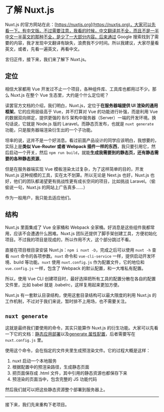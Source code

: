 了解 Nuxt.js
========

Nuxt.js 的官方网站在此：[https://nuxtjs.org](https://nuxtjs.org)，大家可以先看一下。有中文版。不过需要注意，我看的时候，中文翻译并不全，而且不是一半中文一半英文的那种不全，是少了一大部分内容。后来通过 Google 搜索找到了需要的内容，我才发现中文翻译有缺失，浪费我不少时间。所以我建议，大家尽量看英文，或者，先看一遍英文，再看中文。

言归正传，接下来，我们来了解下 Nuxt.js。

定位
--------

相信大家都用 Vue 开发过不止一个项目，各种组件库、工具库也都用过不少。那么 Nuxt.js 在整个 Vue 生态里，大约是个什么定位呢？

读罢官方文档的介绍，我们明白，Nuxt.js，定位于**在服务器端提供 UI 渲染的通用框架**。它的应用层级高于 Vue，并不打算对 Vue 的功能进行补强，而是利用 Vue 的数据双向绑定，提供更强的 B/S 架构中服务器（Server）一端的开发环境。换句话说，它就是 Node.js 版的 Laravel。而静态页发布，也就是 `nuxt generate` 功能，只是服务器端渲染衍生出的一个子功能。

坦率的说，这并不是一个好消息。看过前面产品设计的同学应该明白，我想要的，实际上是**类似 Vue-Router 或者 Webpack 插件一样的东西**，我只要引用它，然后启动一个开关，然后 `npm run build`，就能**生成我需要到的静态页，还有静态需要的各种静态资源**。

但是在服务器端实现 Vue 模板渲染太过复杂，为了这样简单的目的，开发 Nuxt.js 这种规模的工具，实在太不划算。所以无论是 Next.js 也好，Nuxt.js 也好，他们的团队都渴望更有挑战性更有成长空间的项目，比如挑战 Laravel。（偷偷说一句，Nuxt.js 的网站上广告真多……）

作为一般用户，我只能去适应他们。

结构
--------

Nuxt.js 里面集成了 Vue 全家桶和 Webpack 全家桶。好消息是这些组件我都常用，应该不会遭遇什么困难。Nuxt.js 团队还提供了脚手架创建工具，方便初始化项目。不过我的项目是现成的，所以作用不大，这个部分跳过不看。

直接在项目根目录安装 Nuxt.js：`npm i nuxt -D`，完成之后可以使用 `nuxt -h` 查看 `nuxt` 命令的各项参数。`nuxt` 命令和 `vue-cli-service` 一样，提供启动开发环境、build 等功能。`nuxt` 使用 `nuxt.config.js` 作为配置文件，它的地位和 `vue.config.js` 一样，包含了 Webpack 的默认配置，和一大堆私有配置。

所以，使用 Vue CLI 创建项目时，最好选择把所有工具的配置分散在各自的配置文件里，比如 babel 就是 .babelrc，这样复用起来更加方便。

Nuxt.js 有一套默认目录结构，使用这套目录结构可以最大限度的利用 Nuxt.js 的工作机制，不过对于我们来说，暂时排不上用场，也不需要关注。

`nuxt generate`
--------

这就是最终我们要使用的命令，其实只能算作 Nuxt.js 的衍生功能。大家可以先看一下它的文档：[静态应用部署](https://zh.nuxtjs.org/guide/commands#静态应用部署)以及[generate 属性配置](https://zh.nuxtjs.org/api/configuration-generate)，后者需要写在 `nuxt.config.js` 里。

使用这个命令，会在指定的文件夹里生成预渲染文件。它的过程大概是这样：

1. nuxt 启动一个本地服务
2. 根据配置中的预渲染路径，生成静态页面
3. 把页面保存成 .html 文件，其中引用的静态资源也都保存下来
4. 预渲染的页面当中，包含完整的 JS 功能代码

然后我们就可以把这些静态资源整个部署到服务器上。

--------

接下来，我们先来重构下老项目。
